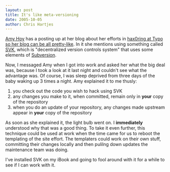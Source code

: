 ```yaml
--- 
layout: post
title: It's like meta-versioning
date: 2005-10-05
author: Chris Hartjes
---
```

<a href="http://slash7.com">Amy Hoy</a> has a posting up at her blog about her efforts in <a href="http://www.slash7.com/articles/2005/10/09/super-customizing-typo-svk-more">hax0ring at Typo so her blog can be all pretty-like</a>.  In it she mentions using something called <a href="http://svk.elixus.org">SVK</a>, which is "decentralized version controls system" that uses some elements of <a href="http://subversion.tigris.org">Subversion</a>.

Now, I messaged Amy when I got into work and asked her what the big deal was, because I took a look at it last night and couldn't see what the advantage was.  Of course, I was sleep deprived from three days of the baby waking up 3 times a night.  Amy explained it to me thusly:

1) you check out the code you wish to hack using SVK
2) any changes you make to it, when committed, remain only in <strong>your</strong> copy of the repository
3) when you do an update of your repository, any changes made upstream appear in <strong>your</strong> copy of the repository

As soon as she explained it, the light bulb went on.  I <strong>immediately</strong> understood why that was a good thing.  To take it even further, this technique could be used at work when the time came for us to reboot the templating of the site effort.  The templaters could work on their own stuff, committing their changes locally and then pulilng down updates the maintenance team was doing.

I've installed SVK on my iBook and going to fool around with it for a while to see if I can work with it.
